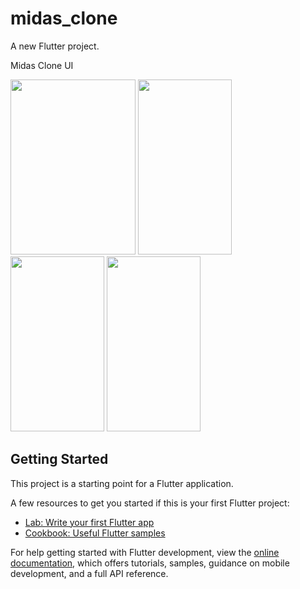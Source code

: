 # midas_clone

A new Flutter project.

Midas Clone UI

<img src="https://user-images.githubusercontent.com/75272701/215201272-3cb190e0-1ead-4b59-a1a2-ba0c1ab9061c.jpg" width="200" height="280">
<img src="https://user-images.githubusercontent.com/75272701/215201282-6a907c53-9d57-4783-85c8-21999ae0df42.jpg" width="150" height="280">
<img src="https://user-images.githubusercontent.com/75272701/215201290-de20ccc2-c2fb-4ad3-8b8e-9342248e5f2a.jpg" width="150" height="280">
<img src="https://user-images.githubusercontent.com/75272701/215201302-398824e2-9a48-4be3-ae4d-4a8a169a59bc.jpg" width="150" height="280">


## Getting Started

This project is a starting point for a Flutter application.

A few resources to get you started if this is your first Flutter project:

- [Lab: Write your first Flutter app](https://docs.flutter.dev/get-started/codelab)
- [Cookbook: Useful Flutter samples](https://docs.flutter.dev/cookbook)

For help getting started with Flutter development, view the
[online documentation](https://docs.flutter.dev/), which offers tutorials,
samples, guidance on mobile development, and a full API reference.
